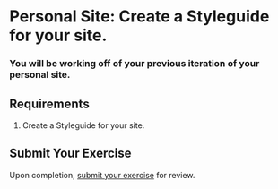 # Personal Site: Create a Styleguide for your site.

### You will be working off of your previous iteration of your personal site.

## Requirements
1. Create a Styleguide for your site.

## Submit Your Exercise
Upon completion, [submit your exercise](http://bit.ly/NSSExerciseSubmission) for review.